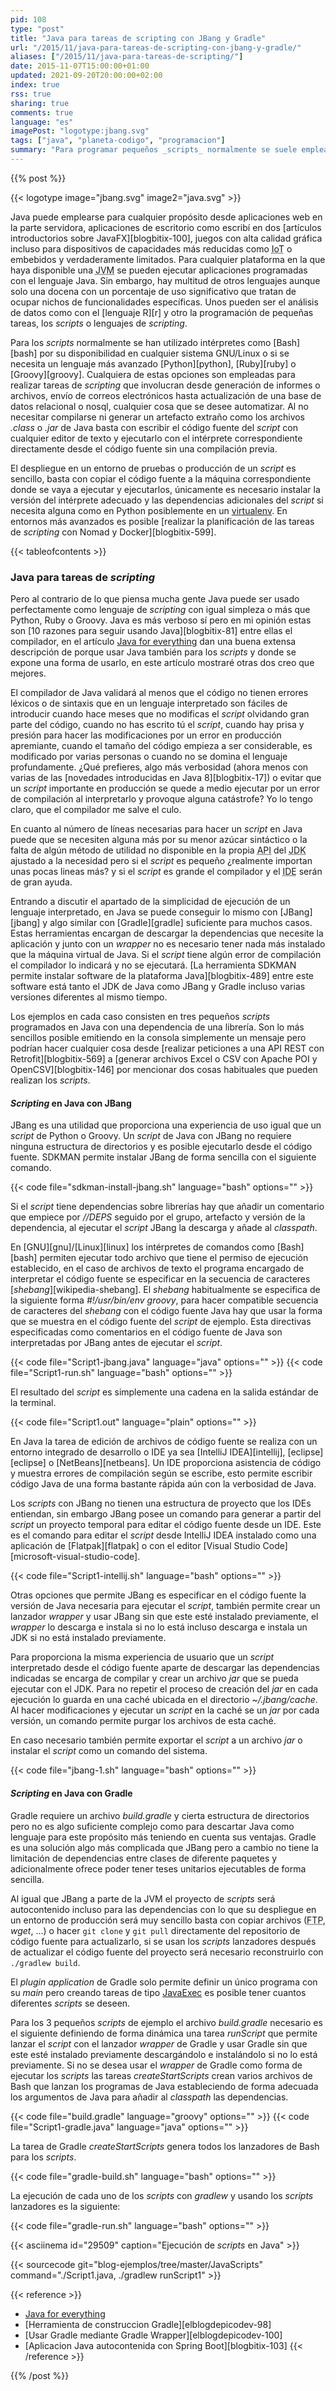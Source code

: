 ```yaml
---
pid: 108
type: "post"
title: "Java para tareas de scripting con JBang y Gradle"
url: "/2015/11/java-para-tareas-de-scripting-con-jbang-y-gradle/"
aliases: ["/2015/11/java-para-tareas-de-scripting/"]
date: 2015-11-07T15:00:00+01:00
updated: 2021-09-20T20:00:00+02:00
index: true
rss: true
sharing: true
comments: true
language: "es"
imagePost: "logotype:jbang.svg"
tags: ["java", "planeta-codigo", "programacion"]
summary: "Para programar pequeños _scripts_ normalmente se suele emplear el intérprete de comandos en GNU/Linux bash o si es algo complejo un lenguaje interpretado como Python, Ruby o Groovy. Pero no pienses que Java no puede ser empleado para tareas de _scripting_, en este artículo muestro que problemas presentan los lenguajes interpretados o dinámicos, que ventajas tiene usar Java y finalmente como usarlo con la misma sencillez que un lenguaje interpretado para el nicho funcional de los _scripts_."
---
```


{{% post %}}

{{< logotype image="jbang.svg" image2="java.svg" >}}

Java puede emplearse para cualquier propósito desde aplicaciones web en la parte servidora, aplicaciones de escritorio como escribí en dos [artículos introductorios sobre JavaFX][blogbitix-100], juegos con alta calidad gráfica incluso para dispositivos de capacidades más reducidas como <abbr title="Internet of Things">IoT</abbr> o embebidos y verdaderamente limitados. Para cualquier plataforma en la que haya disponible una <abbr title="Java Virtual Machine">JVM</abbr> se pueden ejecutar aplicaciones programadas con el lenguaje Java. Sin embargo, hay multitud de otros lenguajes aunque solo una docena con un porcentaje de uso significativo que tratan de ocupar nichos de funcionalidades específicas. Unos pueden ser el análisis de datos como con el [lenguaje R][r] y otro la programación de pequeñas tareas, los _scripts_ o lenguajes de _scripting_.

Para los _scripts_ normalmente se han utilizado intérpretes como [Bash][bash] por su disponibilidad en cualquier sistema GNU/Linux o si se necesita un lenguaje más avanzado [Python][python], [Ruby][ruby] o [Groovy][groovy]. Cualquiera de estas opciones son empleadas para realizar tareas de _scripting_ que involucran desde generación de informes o archivos, envío de correos electrónicos hasta actualización de una base de datos relacional o nosql, cualquier cosa que se desee automatizar. Al no necesitar compilarse ni generar un artefacto extraño como los archivos _.class_ o _.jar_ de Java basta con escribir el código fuente del _script_ con cualquier editor de texto y ejecutarlo con el intérprete correspondiente directamente desde el código fuente sin una compilación previa.

El despliegue en un entorno de pruebas o producción de un _script_ es sencillo, basta con copiar el código fuente a la máquina correspondiente donde se vaya a ejecutar y ejecutarlos, únicamente es necesario instalar la versión del intérprete adecuado y las dependencias adicionales del _script_ si necesita alguna como en Python posiblemente en un [virtualenv](https://virtualenv.readthedocs.io/en/latest/). En entornos más avanzados es posible [realizar la planificación de las tareas de _scripting_ con Nomad y Docker][blogbitix-599].

{{< tableofcontents >}}

### Java para tareas de _scripting_

Pero al contrario de lo que piensa mucha gente Java puede ser usado perfectamente como lenguaje de _scripting_ con igual simpleza o más que Python, Ruby o Groovy. Java es más verboso sí pero en mi opinión estas son [10 razones para seguir usando Java][blogbitix-81] entre ellas el compilador, en el artículo [Java for everything](https://www.teamten.com/lawrence/writings/java-for-everything.html) dan una buena extensa descripción de porque usar Java también para los _scripts_ y donde se expone una forma de usarlo, en este artículo mostraré otras dos creo que mejores.

El compilador de Java validará al menos que el código no tienen errores léxicos o de sintaxis que en un lenguaje interpretado son fáciles de introducir cuando hace meses que no modificas el _script_ olvidando gran parte del código, cuando no has escrito tú el _script_, cuando hay prisa y presión para hacer las modificaciones por un error en producción apremiante, cuando el tamaño del código empieza a ser considerable, es modificado por varias personas o cuando no se domina el lenguaje profundamente. ¿Qué prefieres, algo más verbosidad (ahora menos con varias de las [novedades introducidas en Java 8][blogbitix-17]) o evitar que un _script_ importante en producción se quede a medio ejecutar por un error de compilación al interpretarlo y provoque alguna catástrofe? Yo lo tengo claro, que el compilador me salve el culo.

En cuanto al número de líneas necesarias para hacer un _script_ en Java puede que se necesiten alguna más por su menor azúcar sintáctico o la falta de algún método de utilidad no disponible en la propia <abbr title="Application Programming Interface">API</abbr> del <abbr title="Java Development Kit">JDK</abbr> ajustado a la necesidad pero si el _script_ es pequeño ¿realmente importan unas pocas lineas más? y si el _script_ es grande el compilador y el <abbr title="Integrated Development Environment">IDE</abbr> serán de gran ayuda.

Entrando a discutir el apartado de la simplicidad de ejecución de un lenguaje interpretado, en Java se puede conseguir lo mismo con [JBang][jbang] y algo similar con [Gradle][gradle] suficiente para muchos casos. Estas herramientas encargan de descargar la dependencias que necesite la aplicación y junto con un _wrapper_ no es necesario tener nada más instalado que la máquina virtual de Java. Si el _script_ tiene algún error de compilación el compilador lo indicará y no se ejecutará. [La herramienta SDKMAN permite instalar software de la plataforma Java][blogbitix-489] entre este software está tanto el JDK de Java como JBang y Gradle incluso varias versiones diferentes al mismo tiempo.

Los ejemplos en cada caso consisten en tres pequeños _scripts_ programados en Java con una dependencia de una librería. Son lo más sencillos posible emitiendo en la consola simplemente un mensaje pero podrían hacer cualquier cosa desde [realizar peticiones a una API REST con Retrofit][blogbitix-569] a [generar archivos Excel o CSV con Apache POI y OpenCSV][blogbitix-146] por mencionar dos cosas habituales que pueden realizan los _scripts_.

#### _Scripting_ en Java con JBang

JBang es una utilidad que proporciona una experiencia de uso igual que un _script_ de Python o Groovy. Un _script_ de Java con JBang no requiere ninguna estructura de directorios y es posible ejecutarlo desde el código fuente. SDKMAN permite instalar JBang de forma sencilla con el siguiente comando.

{{< code file="sdkman-install-jbang.sh" language="bash" options="" >}}

Si el _script_ tiene dependencias sobre librerías hay que añadir un comentario que empiece por _//DEPS_ seguido por el grupo, artefacto y versión de la dependencia, al ejecutar el _script_ JBang la descarga y añade al _classpath_.

En [GNU][gnu]/[Linux][linux] los intérpretes de comandos como [Bash][bash] permiten ejecutar todo archivo que tiene el permiso de ejecución establecido, en el caso de archivos de texto el programa encargado de interpretar el código fuente se especificar en la secuencia de caracteres [_shebang_][wikipedia-shebang]. El _shebang_ habitualmente se especifica de la siguiente forma _#!/usr/bin/env groovy_, para hacer compatible secuencia de caracteres del _shebang_ con el código fuente Java hay que usar la forma que se muestra en el código fuente del _script_ de ejemplo. Esta directivas especificadas como comentarios en el código fuente de Java son interpretadas por JBang antes de ejecutar el _script_.

{{< code file="Script1-jbang.java" language="java" options="" >}}
{{< code file="Script1-run.sh" language="bash" options="" >}}

El resultado del _script_ es simplemente una cadena en la salida estándar de la terminal.

{{< code file="Script1.out" language="plain" options="" >}}

En Java la tarea de edición de archivos de código fuente se realiza con un entorno integrado de desarrollo o IDE ya sea [IntelliJ IDEA][intellij], [eclipse][eclipse] o [NetBeans][netbeans]. Un IDE proporciona asistencia de código y muestra errores de compilación según se escribe, esto permite escribir código Java de una forma bastante rápida aún con la verbosidad de Java.

Los _scripts_ con JBang no tienen una estructura de proyecto que los IDEs entiendan, sin embargo JBang posee un comando para generar a partir del _script_ un proyecto temporal para editar el código fuente desde un IDE. Este es el comando para editar el _script_ desde IntelliJ IDEA instalado como una aplicación de [Flatpak][flatpak] o con el editor [Visual Studio Code][microsoft-visual-studio-code].

{{< code file="Script1-intellij.sh" language="bash" options="" >}}

Otras opciones que permite JBang es especificar en el código fuente la versión de Java necesaria para ejecutar el _script_, también permite crear un lanzador _wrapper_ y usar JBang sin que este esté instalado previamente, el _wrapper_ lo descarga e instala si no lo está incluso descarga e instala un JDK si no está instalado previamente.

Para proporciona la misma experiencia de usuario que un _script_ interpretado desde el código fuente aparte de descargar las dependencias indicadas se encarga de compilar y crear un archivo _jar_ que se pueda ejecutar con el JDK. Para no repetir el proceso de creación del _jar_ en cada ejecución lo guarda en una caché ubicada en el directorio _~/.jbang/cache_. Al hacer modificaciones y ejecutar un _script_ en la caché se un _jar_ por cada versión, un comando permite purgar los archivos de esta caché.

En caso necesario también permite exportar el _script_ a un archivo _jar_ o instalar el _script_ como un comando del sistema.

{{< code file="jbang-1.sh" language="bash" options="" >}}

#### _Scripting_ en Java con Gradle

Gradle requiere un archivo _build.gradle_ y cierta estructura de directorios pero no es algo suficiente complejo como para descartar Java como lenguaje para este propósito más teniendo en cuenta sus ventajas. Gradle es una solución algo más complicada que JBang pero a cambio no tiene la limitación de dependencias entre clases de diferente paquetes y adicionalmente ofrece poder tener teses unitarios ejecutables de forma sencilla.

Al igual que JBang a parte de la JVM el proyecto de _scripts_ será autocontenido incluso para las dependencias con lo que su despliegue en un entorno de producción será muy sencillo basta con copiar archivos (<abbr title="File Transfer Protocol">FTP</abbr>, _wget_, ...) o hacer `git clone` y `git pull` directamente del repositorio de código fuente para actualizarlo, si se usan los _scripts_ lanzadores después de actualizar el código fuente del proyecto será necesario reconstruirlo con `./gradlew build`.

El _plugin_ _application_ de Gradle solo permite definir un único programa con su _main_ pero creando tareas de tipo [JavaExec](https://docs.gradle.org/current/dsl/org.gradle.api.tasks.JavaExec.html) es posible tener cuantos diferentes _scripts_ se deseen.

Para los 3 pequeños _scripts_ de ejemplo el archivo _build.gradle_ necesario es el siguiente definiendo de forma dinámica una tarea _runScript_ que permite lanzar el _script_ con el lanzador _wrapper_ de Gradle y usar Gradle sin que este esté instalado previamente descargándolo e instalándolo si no lo está previamente. Si no se desea usar el _wrapper_ de Gradle como forma de ejecutar los _scripts_ las tareas _createStartScripts_ crean varios archivos de Bash que lanzan los programas de Java estableciendo de forma adecuada los argumentos de Java para añadir al _classpath_ las dependencias.

{{< code file="build.gradle" language="groovy" options="" >}}
{{< code file="Script1-gradle.java" language="java" options="" >}}

La tarea de Gradle _createStartScripts_ genera todos los lanzadores de Bash para los _scripts_.

{{< code file="gradle-build.sh" language="bash" options="" >}}

La ejecución de cada uno de los _scripts_ con _gradlew_ y usando los _scripts_ lanzadores es la siguiente:

{{< code file="gradle-run.sh" language="bash" options="" >}}

{{< asciinema id="29509" caption="Ejecución de <i>scripts</i> en Java" >}}

{{< sourcecode git="blog-ejemplos/tree/master/JavaScripts" command="./Script1.java, ./gradlew runScript1" >}}

{{< reference >}}
* [Java for everything](http://www.teamten.com/lawrence/writings/java-for-everything.html)
* [Herramienta de construccion Gradle][elblogdepicodev-98]
* [Usar Gradle mediante Gradle Wrapper][elblogdepicodev-100]
* [Aplicacion Java autocontenida con Spring Boot][blogbitix-103]
{{< /reference >}}

{{% /post %}}
